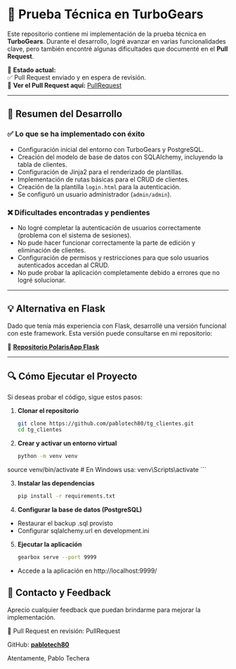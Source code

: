 # 🚀 Prueba Técnica en TurboGears  

Este repositorio contiene mi implementación de la prueba técnica en **TurboGears**. 
Durante el desarrollo, logré avanzar en varias funcionalidades clave, 
pero también encontré algunas dificultades que documenté en el **Pull Request**.  

📌 **Estado actual:**  
✅ Pull Request enviado y en espera de revisión.  
🔗 **Ver el Pull Request aquí:** [PullRequest](https://github.com/pablotech80/tg_clientes/pull/1#issue-2905690787)  

---

## 📌 Resumen del Desarrollo  

### ✅ **Lo que se ha implementado con éxito**  
- Configuración inicial del entorno con TurboGears y PostgreSQL.  
- Creación del modelo de base de datos con SQLAlchemy, incluyendo la tabla de clientes.  
- Configuración de Jinja2 para el renderizado de plantillas.  
- Implementación de rutas básicas para el CRUD de clientes.  
- Creación de la plantilla `login.html` para la autenticación.  
- Se configuró un usuario administrador (`admin/admin`).  

### ❌ **Dificultades encontradas y pendientes**  
- No logré completar la autenticación de usuarios correctamente (problema con el sistema de sesiones).  
- No pude hacer funcionar correctamente la parte de edición y eliminación de clientes.  
- Configuración de permisos y restricciones para que solo usuarios autenticados accedan al CRUD.  
- No pude probar la aplicación completamente debido a errores que no logré solucionar.  

---

## 💡 **Alternativa en Flask**  
Dado que tenía más experiencia con Flask, desarrollé una versión funcional con este framework. 
Esta versión puede consultarse en mi repositorio:  

🔗 [**Repositorio PolarisApp Flask**](https://github.com/pablotech80/Polarisapp-Flask.git)  

---

## 🔍 **Cómo Ejecutar el Proyecto**  
Si deseas probar el código, sigue estos pasos:  

1. **Clonar el repositorio**  
   ```bash
   git clone https://github.com/pablotech80/tg_clientes.git
   cd tg_clientes
   ```
2. **Crear y activar un entorno virtual**
    ```bash
   python -m venv venv
source venv/bin/activate  # En Windows usa: venv\Scripts\activate
    ```

3. **Instalar las dependencias**  
   ```bash
   pip install -r requirements.txt

   ```
4. **Configurar la base de datos (PostgreSQL)**

- Restaurar el backup .sql provisto
- Configurar sqlalchemy.url en development.ini


5. **Ejecutar la aplicación**
    ```bash 
    gearbox serve --port 9999
    ```
- Accede a la aplicación en http://localhost:9999/

## 📩 Contacto y Feedback

Aprecio cualquier feedback que puedan brindarme para mejorar la implementación.

📌 Pull Request en revisión: PullRequest

GitHub: [**pablotech80**](https://github.com/pablotech80)

Atentamente,
Pablo Techera 